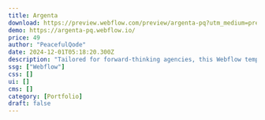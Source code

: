 ```yaml
---
title: Argenta
download: https://preview.webflow.com/preview/argenta-pq?utm_medium=preview_link&utm_source=designer&utm_content=argenta-pq&preview=c790448c9fba4c626a6499a2b5d86c37&workflow=preview
demo: https://argenta-pq.webflow.io/
price: 49
author: "PeacefulQode"
date: 2024-12-01T05:18:20.300Z
description: "Tailored for forward-thinking agencies, this Webflow template offers responsive design, intuitive drag-and-drop customization, and seamless CMS integration. With advanced animations, pre-built layouts, and optimized SEO settings."
ssg: ["Webflow"]
css: []
ui: []
cms: []
category: [Portfolio]
draft: false
---
```

